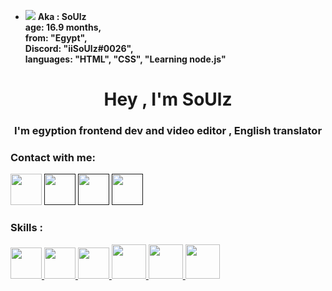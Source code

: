 - <img src="https://cdn.discordapp.com/emojis/944674575667560560.png">  **Aka : SoUlz <br> 
    age: 16.9 months,<br>
    from: "Egypt", <br>
    Discord: "iiSoUlz#0026", <br>
    languages: "HTML", "CSS", "Learning node.js" <br>**


<h1 align="center">Hey , I'm SoUlz</h1>
<h3 align="center">I'm egyption frontend dev and video editor , English translator </h3>

<h3 align="left">Contact with me:</h3>
<p align="left">
    <a href="https://www.youtube.com/channel/UCaIsSFDe6_RdkI6qh9dzD1w"><img src="https://is.gd/UQdHLn" width="50px" height="50px"></a>
    <a href=""><img src="" width="50px" height="50px"></a>
    <a href=""><img src="" width="50px" height="50px"></a>
    <a href=""><img src="" width="50px" height="50px"></a>
</p>

<h3 align="left">Skills :</h3>
 <a href="https://www.w3schools.com/html/"> <img src="https://is.gd/dJfvXj" width="50px" heigh="50px"> </a>
<a href="https://www.w3schools.com/css/"> <img src="https://is.gd/VXsOoC" width="50px" heigh="50px"> </a>
<a href="https://www.w3schools.com/html/"> <img src="https://is.gd/jVB5yR" width="50px" heigh="50px"> </a>
<a href="https://www.w3schools.com/html/"> <img src="https://is.gd/T5rIf7" width="55px" heigh="55px"> </a>
<a href="https://www.w3schools.com/html/"> <img src="https://is.gd/W4vuXL" width="55px" heigh="55px"> </a>
<a href="https://www.w3schools.com/html/"> <img src="https://is.gd/hncUFy" width="55px" heigh="55px"> </a>

